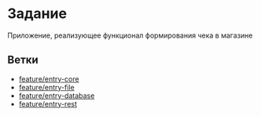 # Задание
Приложение, реализующее функционал формирования чека в магазине
## Ветки 
- [feature/entry-core](https://github.com/pashpashovich/TestTask/tree/feature/entry-core)
- [feature/entry-file](https://github.com/pashpashovich/TestTask/blob/feature/entry-file/README.md)
- [feature/entry-database](https://github.com/pashpashovich/TestTask/tree/feature/entry-database)
- [feature/entry-rest](#инструкция-по-запуску)


